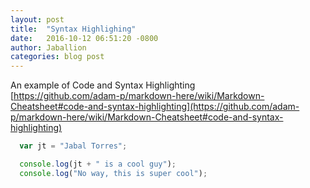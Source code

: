 ```yaml
---
layout: post
title:  "Syntax Highlighing"
date:   2016-10-12 06:51:20 -0800
author: Jaballion
categories: blog post
---
```


An example of Code and Syntax Highlighting  
[https://github.com/adam-p/markdown-here/wiki/Markdown-Cheatsheet#code-and-syntax-highlighting](https://github.com/adam-p/markdown-here/wiki/Markdown-Cheatsheet#code-and-syntax-highlighting)  

```javascript
  var jt = "Jabal Torres";

  console.log(jt + " is a cool guy");
  console.log("No way, this is super cool");

```

